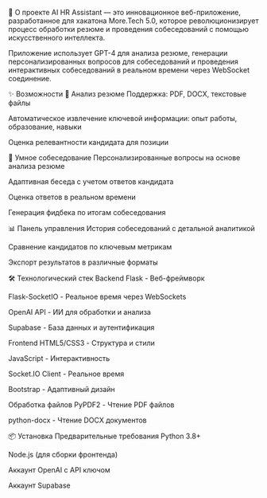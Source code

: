 🚀 О проекте
AI HR Assistant — это инновационное веб-приложение, разработанное для хакатона More.Tech 5.0, которое революционизирует процесс обработки резюме и проведения собеседований с помощью искусственного интеллекта.

Приложение использует GPT-4 для анализа резюме, генерации персонализированных вопросов для собеседований и проведения интерактивных собеседований в реальном времени через WebSocket соединение.

✨ Возможности
📄 Анализ резюме
Поддержка: PDF, DOCX, текстовые файлы

Автоматическое извлечение ключевой информации: опыт работы, образование, навыки

Оценка релевантности кандидата для позиции

🎯 Умное собеседование
Персонализированные вопросы на основе анализа резюме

Адаптивная беседа с учетом ответов кандидата

Оценка ответов в реальном времени

Генерация фидбека по итогам собеседования

📊 Панель управления
История собеседований с детальной аналитикой

Сравнение кандидатов по ключевым метрикам

Экспорт результатов в различные форматы

🛠️ Технологический стек
Backend
Flask - Веб-фреймворк

Flask-SocketIO - Реальное время через WebSockets

OpenAI API - ИИ для обработки и анализа

Supabase - База данных и аутентификация

Frontend
HTML5/CSS3 - Структура и стили

JavaScript - Интерактивность

Socket.IO Client - Реальное время

Bootstrap - Адаптивный дизайн

Обработка файлов
PyPDF2 - Чтение PDF файлов

python-docx - Чтение DOCX документов

📦 Установка
Предварительные требования
Python 3.8+

Node.js (для сборки фронтенда)

Аккаунт OpenAI с API ключом

Аккаунт Supabase
